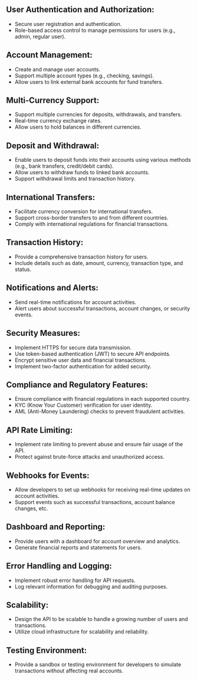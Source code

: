 ## User Authentication and Authorization:

- Secure user registration and authentication.
- Role-based access control to manage permissions for users (e.g., admin, regular user).

## Account Management:

- Create and manage user accounts.
- Support multiple account types (e.g., checking, savings).
- Allow users to link external bank accounts for fund transfers.

## Multi-Currency Support:

- Support multiple currencies for deposits, withdrawals, and transfers.
- Real-time currency exchange rates.
- Allow users to hold balances in different currencies.

## Deposit and Withdrawal:

- Enable users to deposit funds into their accounts using various methods (e.g., bank transfers, credit/debit cards).
- Allow users to withdraw funds to linked bank accounts.
- Support withdrawal limits and transaction history.

## International Transfers:

- Facilitate currency conversion for international transfers.
- Support cross-border transfers to and from different countries.
- Comply with international regulations for financial transactions.

## Transaction History:

- Provide a comprehensive transaction history for users.
- Include details such as date, amount, currency, transaction type, and status.

## Notifications and Alerts:

- Send real-time notifications for account activities.
- Alert users about successful transactions, account changes, or security events.

## Security Measures:

- Implement HTTPS for secure data transmission.
- Use token-based authentication (JWT) to secure API endpoints.
- Encrypt sensitive user data and financial transactions.
- Implement two-factor authentication for added security.

## Compliance and Regulatory Features:

- Ensure compliance with financial regulations in each supported country.
- KYC (Know Your Customer) verification for user identity.
- AML (Anti-Money Laundering) checks to prevent fraudulent activities.

## API Rate Limiting:

- Implement rate limiting to prevent abuse and ensure fair usage of the API.
- Protect against brute-force attacks and unauthorized access.

## Webhooks for Events:

- Allow developers to set up webhooks for receiving real-time updates on account activities.
- Support events such as successful transactions, account balance changes, etc.


## Dashboard and Reporting:

- Provide users with a dashboard for account overview and analytics.
- Generate financial reports and statements for users.

## Error Handling and Logging:

- Implement robust error handling for API requests.
- Log relevant information for debugging and auditing purposes.

## Scalability:

- Design the API to be scalable to handle a growing number of users and transactions.
- Utilize cloud infrastructure for scalability and reliability.

## Testing Environment:

- Provide a sandbox or testing environment for developers to simulate transactions without affecting real accounts.

